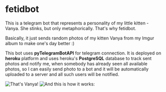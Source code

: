 # fetidbot
This is a telegram bot that represents a personality of my little kitten - Vanya. She stinks, but only metaphorically. That's why fetidbot.

Basically, it just sends random photos of my kitten Vanya from my Imgur album to make one's day better :)

This bot uses **pyTelegramBotAPI** for telegram connection. It is deployed on **heroku** platform and uses heroku's **PostgreSQL** database to track sent photos and notify me, when somebody has already seen all available photos, so I can easily send photo to a bot and it will be automatically uploaded to a server and all such users will be notified.

![That's Vanya!](https://media.giphy.com/media/gKFuDp5GAzTRH8EarC/giphy.gif?cid=790b7611088884b943067a1781a71077eecdfd026d191785&rid=giphy.gif&ct=g)
![And this is how it works:](https://media.giphy.com/media/Q79zMYXbQe8HX0dhv5/giphy-downsized.gif?cid=790b7611fb239635cf26c147dae35b82036bb80e08ce0e35&rid=giphy-downsized.gif&ct=g)
